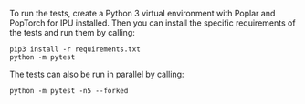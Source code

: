 To run the tests, create a Python 3 virtual environment with Poplar and PopTorch for IPU installed. Then you can install the specific requirements of the tests and run them by calling:

```
pip3 install -r requirements.txt
python -m pytest
```

The tests can also be run in parallel by calling:

```
python -m pytest -n5 --forked
```

